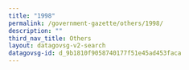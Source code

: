 ```yaml
---
title: "1998"
permalink: /government-gazette/others/1998/
description: ""
third_nav_title: Others
layout: datagovsg-v2-search
datagovsg-id: d_9b1810f9058740177f51e45ad453faca
---
```

